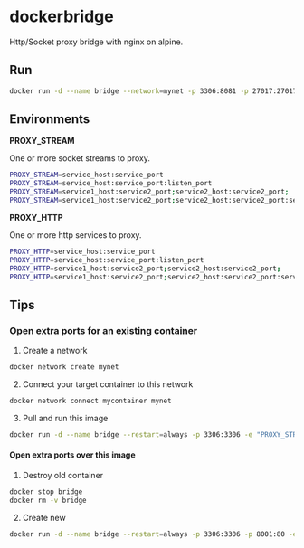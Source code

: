 # dockerbridge

Http/Socket proxy bridge with nginx on alpine.

## Run

```bash
docker run -d --name bridge --network=mynet -p 3306:8081 -p 27017:27017 -p 5601:9000 -e "PROXY_STREAM=mysql:3306:8081;mongo:27017" -e "PROXY_HTTP=kibana:5601:9000" seancheung/dockerbridge:latest
```

## Environments

**PROXY_STREAM**

One or more socket streams to proxy.

```bash
PROXY_STREAM=service_host:service_port
PROXY_STREAM=service_host:service_port:listen_port
PROXY_STREAM=service1_host:service2_port;service2_host:service2_port;
PROXY_STREAM=service1_host:service2_port;service2_host:service2_port:service2_listen_port;
```

**PROXY_HTTP**

One or more http services to proxy.

```bash
PROXY_HTTP=service_host:service_port
PROXY_HTTP=service_host:service_port:listen_port
PROXY_HTTP=service1_host:service2_port;service2_host:service2_port;
PROXY_HTTP=service1_host:service2_port;service2_host:service2_port:service2_listen_port;
```

## Tips

### Open extra ports for an existing container

1. Create a network

```bash
docker network create mynet
```

2. Connect your target container to this network

```bash
docker network connect mycontainer mynet
```

3. Pull and run this image

```bash
docker run -d --name bridge --restart=always -p 3306:3306 -e "PROXY_STREAM=mycontainer:3306" seancheung/dockerbridge:latest
```

#### Open extra ports over this image

1. Destroy old container

```bash
docker stop bridge
docker rm -v bridge
```

2. Create new

```bash
docker run -d --name bridge --restart=always -p 3306:3306 -p 8001:80 -e "PROXY_STREAM=mycontainer:3306" -e "PROXY_HTTP=mycontainer:80" seancheung/dockerbridge:latest
```